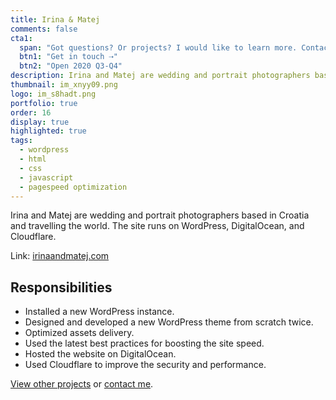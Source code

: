 ```yaml
---
title: Irina & Matej
comments: false
cta1:
  span: "Got questions? Or projects? I would like to learn more. Contact me today!"
  btn1: "Get in touch ⇢"
  btn2: "Open 2020 Q3-Q4"
description: Irina and Matej are wedding and portrait photographers based in Croatia and travelling the world. The site runs on WordPress, DigitalOcean, and Cloudflare.
thumbnail: im_xnyy09.png
logo: im_s8hadt.png
portfolio: true
order: 16
display: true
highlighted: true
tags:
  - wordpress
  - html
  - css
  - javascript
  - pagespeed optimization
---
```


Irina and Matej are wedding and portrait photographers based in Croatia and travelling the world. The site runs on WordPress, DigitalOcean, and Cloudflare.

Link: [irinaandmatej.com](//irinaandmatej.com)

## Responsibilities

- Installed a new WordPress instance.
- Designed and developed a new WordPress theme from scratch twice.
- Optimized assets delivery.
- Used the latest best practices for boosting the site speed.
- Hosted the website on DigitalOcean.
- Used Cloudflare to improve the security and performance.

[View other projects](/portfolio/) or [contact me](/contact/).
